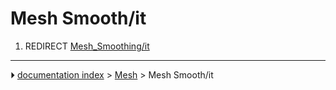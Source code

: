 # Mesh Smooth/it
1.  REDIRECT [Mesh_Smoothing/it](Mesh_Smoothing/it.md)



---
⏵ [documentation index](../README.md) > [Mesh](Mesh_Workbench.md) > Mesh Smooth/it
